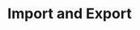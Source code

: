 ---
title: Import and Export
slug: import-and-export
taxonomy:
	tag: industry
content:
    items:
        '@taxonomy.industry': import-and-export
    order:
        by: date
        dir: desc
---